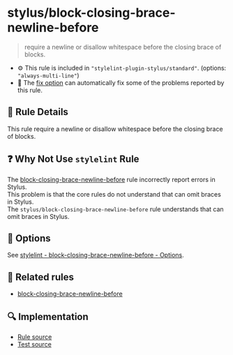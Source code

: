 # stylus/block-closing-brace-newline-before

> require a newline or disallow whitespace before the closing brace of blocks.

- :gear: This rule is included in `"stylelint-plugin-stylus/standard"`. (options: `"always-multi-line"`)
- :wrench: The [fix option](https://stylelint.io/user-guide/usage/options#fix) can automatically fix some of the problems reported by this rule.

## :book: Rule Details

This rule require a newline or disallow whitespace before the closing brace of blocks.

## :question: Why Not Use `stylelint` Rule

The [block-closing-brace-newline-before] rule incorrectly report errors in Stylus.  
This problem is that the core rules do not understand that can omit braces in Stylus.  
The `stylus/block-closing-brace-newline-before` rule understands that can omit braces in Stylus.

## :wrench: Options

See [stylelint - block-closing-brace-newline-before - Options](https://stylelint.io/user-guide/rules/block-closing-brace-newline-before#options).

## :couple: Related rules

- [block-closing-brace-newline-before]

[block-closing-brace-newline-before]: https://stylelint.io/user-guide/rules/block-closing-brace-newline-before

## :mag: Implementation

- [Rule source](https://github.com/ota-meshi/stylelint-plugin-stylus/blob/master/lib/rules/block-closing-brace-newline-before.js)
- [Test source](https://github.com/ota-meshi/stylelint-plugin-stylus/blob/master/tests/lib/rules/block-closing-brace-newline-before.js)
